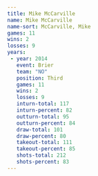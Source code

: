 ```yaml
---
title: Mike McCarville
name: Mike McCarville
name-sort: McCarville, Mike
games: 11
wins: 2
losses: 9
years:
 - year: 2014
   event: Brier
   team: "NO"
   position: Third
   games: 11
   wins: 2
   losses: 9
   inturn-total: 117
   inturn-percent: 82
   outturn-total: 95
   outturn-percent: 84
   draw-total: 101
   draw-percent: 80
   takeout-total: 111
   takeout-percent: 85
   shots-total: 212
   shots-percent: 83
---
```

